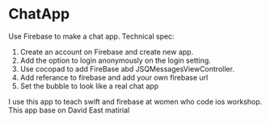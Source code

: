 # ChatApp
Use Firebase to make a chat app. 
Technical spec:<br>
1. Create an account on Firebase and create new app. <br>
2. Add the option to login anonymously on the login setting. <br>
3. Use cocopad to add FireBase abd JSQMessagesViewController. <br>
4. Add referance to firebase and add your own firebase url <br>
5. Set the bubble to look like a real chat app <br>






I use this app to teach swift and firebase at women who code ios workshop. This app base on David East matirial  
